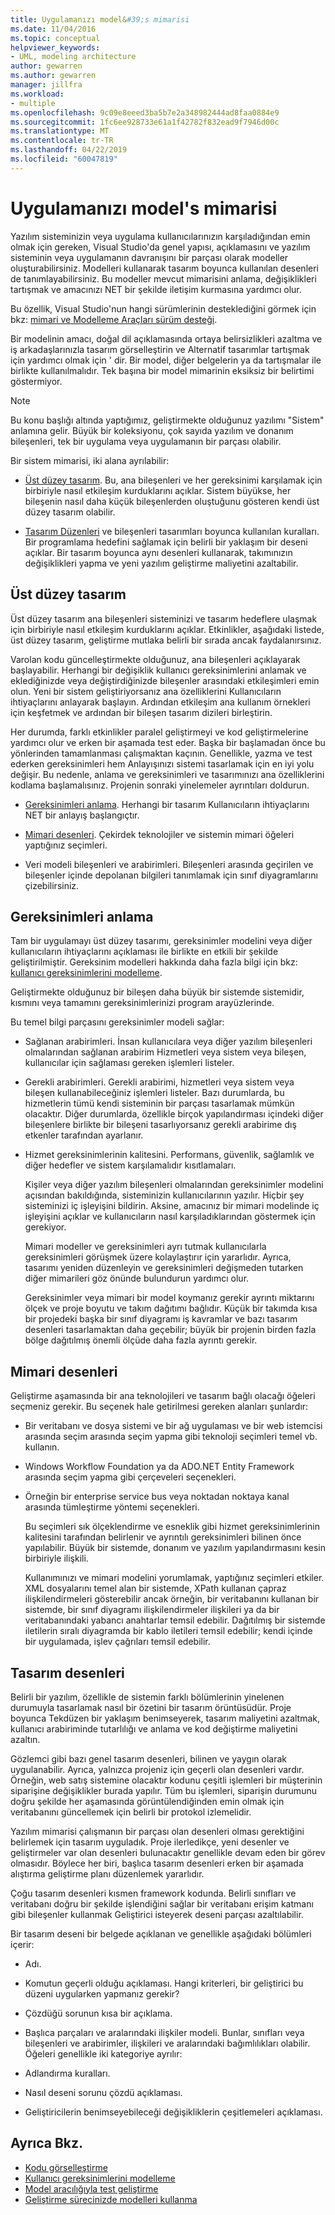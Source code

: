 ```yaml
---
title: Uygulamanızı model&#39;s mimarisi
ms.date: 11/04/2016
ms.topic: conceptual
helpviewer_keywords:
- UML, modeling architecture
author: gewarren
ms.author: gewarren
manager: jillfra
ms.workload:
- multiple
ms.openlocfilehash: 9c09e8eeed3ba5b7e2a348982444ad8faa0884e9
ms.sourcegitcommit: 1fc6ee928733e61a1f42782f832ead9f7946d00c
ms.translationtype: MT
ms.contentlocale: tr-TR
ms.lasthandoff: 04/22/2019
ms.locfileid: "60047819"
---
```

# <a name="model-your-app39s-architecture"></a>Uygulamanızı model&#39;s mimarisi
Yazılım sisteminizin veya uygulama kullanıcılarınızın karşıladığından emin olmak için gereken, Visual Studio'da genel yapısı, açıklamasını ve yazılım sisteminin veya uygulamanın davranışını bir parçası olarak modeller oluşturabilirsiniz. Modelleri kullanarak tasarım boyunca kullanılan desenleri de tanımlayabilirsiniz. Bu modeller mevcut mimarisini anlama, değişiklikleri tartışmak ve amacınızı NET bir şekilde iletişim kurmasına yardımcı olur.

 Bu özellik, Visual Studio'nun hangi sürümlerinin desteklediğini görmek için bkz: [mimari ve Modelleme Araçları sürüm desteği](../modeling/what-s-new-for-design-in-visual-studio.md#VersionSupport).

 Bir modelinin amacı, doğal dil açıklamasında ortaya belirsizlikleri azaltma ve iş arkadaşlarınızla tasarım görselleştirin ve Alternatif tasarımlar tartışmak için yardımcı olmak için ' dir. Bir model, diğer belgelerin ya da tartışmalar ile birlikte kullanılmalıdır. Tek başına bir model mimarinin eksiksiz bir belirtimi göstermiyor.

> [!NOTE]
>  Bu konu başlığı altında yaptığımız, geliştirmekte olduğunuz yazılımı "Sistem" anlamına gelir. Büyük bir koleksiyonu, çok sayıda yazılım ve donanım bileşenleri, tek bir uygulama veya uygulamanın bir parçası olabilir.

 Bir sistem mimarisi, iki alana ayrılabilir:

- [Üst düzey tasarım](#Structure). Bu, ana bileşenleri ve her gereksinimi karşılamak için birbiriyle nasıl etkileşim kurduklarını açıklar. Sistem büyükse, her bileşenin nasıl daha küçük bileşenlerden oluştuğunu gösteren kendi üst düzey tasarım olabilir.

- [Tasarım Düzenleri](#Patterns) ve bileşenleri tasarımları boyunca kullanılan kuralları. Bir programlama hedefini sağlamak için belirli bir yaklaşım bir deseni açıklar. Bir tasarım boyunca aynı desenleri kullanarak, takımınızın değişiklikleri yapma ve yeni yazılım geliştirme maliyetini azaltabilir.

## <a name="Structure"></a> Üst düzey tasarım
 Üst düzey tasarım ana bileşenleri sisteminizi ve tasarım hedeflere ulaşmak için birbiriyle nasıl etkileşim kurduklarını açıklar. Etkinlikler, aşağıdaki listede, üst düzey tasarım, geliştirme mutlaka belirli bir sırada ancak faydalanırsınız.

 Varolan kodu güncelleştirmekte olduğunuz, ana bileşenleri açıklayarak başlayabilir. Herhangi bir değişiklik kullanıcı gereksinimlerini anlamak ve eklediğinizde veya değiştirdiğinizde bileşenler arasındaki etkileşimleri emin olun. Yeni bir sistem geliştiriyorsanız ana özelliklerini Kullanıcıların ihtiyaçlarını anlayarak başlayın. Ardından etkileşim ana kullanım örnekleri için keşfetmek ve ardından bir bileşen tasarım dizileri birleştirin.

 Her durumda, farklı etkinlikler paralel geliştirmeyi ve kod geliştirmelerine yardımcı olur ve erken bir aşamada test eder. Başka bir başlamadan önce bu yönlerinden tamamlanması çalışmaktan kaçının. Genellikle, yazma ve test ederken gereksinimleri hem Anlayışınızı sistemi tasarlamak için en iyi yolu değişir. Bu nedenle, anlama ve gereksinimleri ve tasarımınızı ana özelliklerini kodlama başlamalısınız. Projenin sonraki yinelemeler ayrıntıları doldurun.

- [Gereksinimleri anlama](#Requirements). Herhangi bir tasarım Kullanıcıların ihtiyaçlarını NET bir anlayış başlangıçtır.

- [Mimari desenleri](#BigDecisions). Çekirdek teknolojiler ve sistemin mimari öğeleri yaptığınız seçimleri.

- Veri modeli bileşenleri ve arabirimleri. Bileşenleri arasında geçirilen ve bileşenler içinde depolanan bilgileri tanımlamak için sınıf diyagramlarını çizebilirsiniz.

## <a name="Requirements"></a> Gereksinimleri anlama
 Tam bir uygulamayı üst düzey tasarımı, gereksinimler modelini veya diğer kullanıcıların ihtiyaçlarını açıklaması ile birlikte en etkili bir şekilde geliştirilmiştir. Gereksinim modelleri hakkında daha fazla bilgi için bkz: [kullanıcı gereksinimlerini modelleme](../modeling/model-user-requirements.md).

 Geliştirmekte olduğunuz bir bileşen daha büyük bir sistemde sistemidir, kısmını veya tamamını gereksinimlerinizi program arayüzlerinde.

 Bu temel bilgi parçasını gereksinimler modeli sağlar:

- Sağlanan arabirimleri. İnsan kullanıcılara veya diğer yazılım bileşenleri olmalarından sağlanan arabirim Hizmetleri veya sistem veya bileşen, kullanıcılar için sağlaması gereken işlemleri listeler.

- Gerekli arabirimleri. Gerekli arabirimi, hizmetleri veya sistem veya bileşen kullanabileceğiniz işlemleri listeler. Bazı durumlarda, bu hizmetlerin tümü kendi sisteminin bir parçası tasarlamak mümkün olacaktır. Diğer durumlarda, özellikle birçok yapılandırması içindeki diğer bileşenlere birlikte bir bileşeni tasarlıyorsanız gerekli arabirime dış etkenler tarafından ayarlanır.

- Hizmet gereksinimlerinin kalitesini. Performans, güvenlik, sağlamlık ve diğer hedefler ve sistem karşılamalıdır kısıtlamaları.

  Kişiler veya diğer yazılım bileşenleri olmalarından gereksinimler modelini açısından bakıldığında, sisteminizin kullanıcılarının yazılır. Hiçbir şey sisteminizi iç işleyişini bildirin. Aksine, amacınız bir mimari modelinde iç işleyişini açıklar ve kullanıcıların nasıl karşıladıklarından göstermek için gerekiyor.

  Mimari modeller ve gereksinimleri ayrı tutmak kullanıcılarla gereksinimleri görüşmek üzere kolaylaştırır için yararlıdır. Ayrıca, tasarımı yeniden düzenleyin ve gereksinimleri değişmeden tutarken diğer mimarileri göz önünde bulundurun yardımcı olur.

  Gereksinimler veya mimari bir model koymanız gerekir ayrıntı miktarını ölçek ve proje boyutu ve takım dağıtımı bağlıdır. Küçük bir takımda kısa bir projedeki başka bir sınıf diyagramı iş kavramlar ve bazı tasarım desenleri tasarlamaktan daha geçebilir; büyük bir projenin birden fazla bölge dağıtılmış önemli ölçüde daha fazla ayrıntı gerekir.

## <a name="BigDecisions"></a> Mimari desenleri
 Geliştirme aşamasında bir ana teknolojileri ve tasarım bağlı olacağı öğeleri seçmeniz gerekir. Bu seçenek hale getirilmesi gereken alanları şunlardır:

- Bir veritabanı ve dosya sistemi ve bir ağ uygulaması ve bir web istemcisi arasında seçim arasında seçim yapma gibi teknoloji seçimleri temel vb. kullanın.

- Windows Workflow Foundation ya da ADO.NET Entity Framework arasında seçim yapma gibi çerçeveleri seçenekleri.

- Örneğin bir enterprise service bus veya noktadan noktaya kanal arasında tümleştirme yöntemi seçenekleri.

  Bu seçimleri sık ölçeklendirme ve esneklik gibi hizmet gereksinimlerinin kalitesini tarafından belirlenir ve ayrıntılı gereksinimleri bilinen önce yapılabilir. Büyük bir sistemde, donanım ve yazılım yapılandırmasını kesin birbiriyle ilişkili.

  Kullanımınızı ve mimari modelini yorumlamak, yaptığınız seçimleri etkiler. XML dosyalarını temel alan bir sistemde, XPath kullanan çapraz ilişkilendirmeleri gösterebilir ancak örneğin, bir veritabanını kullanan bir sistemde, bir sınıf diyagramı ilişkilendirmeler ilişkileri ya da bir veritabanındaki yabancı anahtarlar temsil edebilir. Dağıtılmış bir sistemde iletilerin sıralı diyagramda bir kablo iletileri temsil edebilir; kendi içinde bir uygulamada, işlev çağrıları temsil edebilir.

## <a name="Patterns"></a> Tasarım desenleri
 Belirli bir yazılım, özellikle de sistemin farklı bölümlerinin yinelenen durumuyla tasarlamak nasıl bir özetini bir tasarım örüntüsüdür. Proje boyunca Tekdüzen bir yaklaşım benimseyerek, tasarım maliyetini azaltmak, kullanıcı arabiriminde tutarlılığı ve anlama ve kod değiştirme maliyetini azaltın.

 Gözlemci gibi bazı genel tasarım desenleri, bilinen ve yaygın olarak uygulanabilir. Ayrıca, yalnızca projeniz için geçerli olan desenleri vardır. Örneğin, web satış sistemine olacaktır kodunu çeşitli işlemleri bir müşterinin siparişine değişiklikler burada yapılır. Tüm bu işlemleri, siparişin durumunu doğru şekilde her aşamasında görüntülendiğinden emin olmak için veritabanını güncellemek için belirli bir protokol izlemelidir.

 Yazılım mimarisi çalışmanın bir parçası olan desenleri olması gerektiğini belirlemek için tasarım uyguladık. Proje ilerledikçe, yeni desenler ve geliştirmeler var olan desenleri bulunacaktır genellikle devam eden bir görev olmasıdır. Böylece her biri, başlıca tasarım desenleri erken bir aşamada alıştırma geliştirme planı düzenlemek yararlıdır.

 Çoğu tasarım desenleri kısmen framework kodunda. Belirli sınıfları ve veritabanı doğru bir şekilde işlendiğini sağlar bir veritabanı erişim katmanı gibi bileşenler kullanmak Geliştirici isteyerek deseni parçası azaltılabilir.

 Bir tasarım deseni bir belgede açıklanan ve genellikle aşağıdaki bölümleri içerir:

- Adı.

- Komutun geçerli olduğu açıklaması. Hangi kriterleri, bir geliştirici bu düzeni uygularken yapmanız gerekir?

- Çözdüğü sorunun kısa bir açıklama.

- Başlıca parçaları ve aralarındaki ilişkiler modeli. Bunlar, sınıfları veya bileşenleri ve arabirimler, ilişkileri ve aralarındaki bağımlılıkları olabilir. Öğeleri genellikle iki kategoriye ayrılır:

- Adlandırma kuralları.

- Nasıl deseni sorunu çözdü açıklaması.

- Geliştiricilerin benimseyebileceği değişikliklerin çeşitlemeleri açıklaması.

## <a name="see-also"></a>Ayrıca Bkz.

- [Kodu görselleştirme](../modeling/visualize-code.md)
- [Kullanıcı gereksinimlerini modelleme](../modeling/model-user-requirements.md)
- [Model aracılığıyla test geliştirme](../modeling/develop-tests-from-a-model.md)
- [Geliştirme sürecinizde modelleri kullanma](../modeling/use-models-in-your-development-process.md)